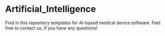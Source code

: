 # Artificial_Intelligence

Find in this repository templates for AI-based medical device software. Feel free to contact us, if you have any questions!
